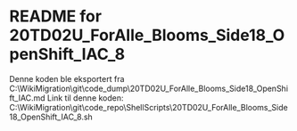 # README for 20TD02U_ForAlle_Blooms_Side18_OpenShift_IAC_8
Denne koden ble eksportert fra C:\WikiMigration\git\code_dump\20TD02U_ForAlle_Blooms_Side18_OpenShift_IAC.md
Link til denne koden: C:\WikiMigration\git\code_repo\ShellScripts\20TD02U_ForAlle_Blooms_Side18_OpenShift_IAC_8.sh
